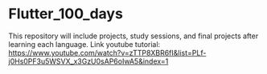 # Flutter_100_days
This repository will include projects, study sessions, and final projects after learning each language.
Link youtube tutorial: https://www.youtube.com/watch?v=zTTP8XBR6fI&list=PLf-j0Hs0PF3u5WSVX_x3GzU0sAP6oIwA5&index=1
